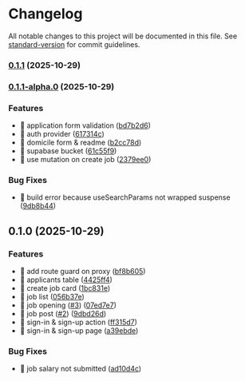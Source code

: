 # Changelog

All notable changes to this project will be documented in this file. See [standard-version](https://github.com/conventional-changelog/standard-version) for commit guidelines.

### [0.1.1](https://github.com/afifPippop1/hiring-dashboard/compare/v0.1.1-alpha.0...v0.1.1) (2025-10-29)

### [0.1.1-alpha.0](https://github.com/afifPippop1/hiring-dashboard/compare/v0.1.0...v0.1.1-alpha.0) (2025-10-29)


### Features

* 🎸 application form validation ([bd7b2d6](https://github.com/afifPippop1/hiring-dashboard/commit/bd7b2d6cd377657f716f8b1744d6b2bfc5cc36b4))
* 🎸 auth provider ([617314c](https://github.com/afifPippop1/hiring-dashboard/commit/617314c8c4cc95b964acd4d5bda71dd48815ab39))
* 🎸 domicile form & readme ([b2cc78d](https://github.com/afifPippop1/hiring-dashboard/commit/b2cc78d93c546608fef56724ffc5feb89a0f32c1))
* 🎸 supabase bucket ([61c55f9](https://github.com/afifPippop1/hiring-dashboard/commit/61c55f900353325fa6dbf0449db34ae71582597f))
* 🎸 use mutation on create job ([2379ee0](https://github.com/afifPippop1/hiring-dashboard/commit/2379ee094fc703e79f9e187fd890e6d503ee28d7))


### Bug Fixes

* 🐛 build error because useSearchParams not wrapped suspense ([9db8b44](https://github.com/afifPippop1/hiring-dashboard/commit/9db8b442ff40f221ca1c3c128c20617a501f66fe))

## 0.1.0 (2025-10-29)


### Features

* 🎸 add route guard on proxy ([bf8b605](https://github.com/afifPippop1/hiring-dashboard/commit/bf8b605b5aeec40b6b0cdee72b5835d8e77a7fcd))
* 🎸 applicants table ([4425ff4](https://github.com/afifPippop1/hiring-dashboard/commit/4425ff452fbf4475aec66dc9e8fc2c535e4eeedd))
* 🎸 create job card ([1bc831e](https://github.com/afifPippop1/hiring-dashboard/commit/1bc831e7c6e41747d4ee9bd9fab327fabd9612d9))
* 🎸 job list ([056b37e](https://github.com/afifPippop1/hiring-dashboard/commit/056b37eda3cc3f7b4e49bed2b11ab1fa862d1582))
* 🎸 job opening ([#3](https://github.com/afifPippop1/hiring-dashboard/issues/3)) ([07ed7e7](https://github.com/afifPippop1/hiring-dashboard/commit/07ed7e70ea754cb3853067cd963285ee31d8ca24))
* 🎸 job post ([#2](https://github.com/afifPippop1/hiring-dashboard/issues/2)) ([9dbd26d](https://github.com/afifPippop1/hiring-dashboard/commit/9dbd26d46c34a4d9830fc3de4bc91ac80b1351e4))
* 🎸 sign-in & sign-up action ([ff315d7](https://github.com/afifPippop1/hiring-dashboard/commit/ff315d70e4e98b5eed1a0769c3cf61c69bda2aa0))
* 🎸 sign-in & sign-up page ([a39ebde](https://github.com/afifPippop1/hiring-dashboard/commit/a39ebde5f3c4ce3448180f96b8dd98a4b88cb2c2))


### Bug Fixes

* 🐛 job salary not submitted ([ad10d4c](https://github.com/afifPippop1/hiring-dashboard/commit/ad10d4c6859acfb2177b1ea438a6e7df64c11e5e))
